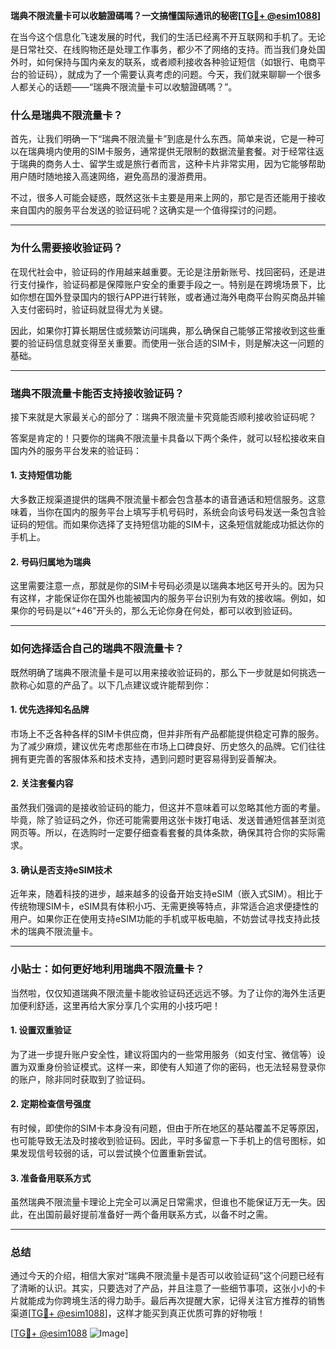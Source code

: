 **瑞典不限流量卡可以收驗證碼嗎？一文搞懂国际通讯的秘密[[TG💪+ @esim1088](https://t.me/s/esim1088)]**

在当今这个信息化飞速发展的时代，我们的生活已经离不开互联网和手机了。无论是日常社交、在线购物还是处理工作事务，都少不了网络的支持。而当我们身处国外时，如何保持与国内亲友的联系，或者顺利接收各种验证短信（如银行、电商平台的验证码），就成为了一个需要认真考虑的问题。今天，我们就来聊聊一个很多人都关心的话题——“瑞典不限流量卡可以收驗證碼嗎？”。

### **什么是瑞典不限流量卡？**

首先，让我们明确一下“瑞典不限流量卡”到底是什么东西。简单来说，它是一种可以在瑞典境内使用的SIM卡服务，通常提供无限制的数据流量套餐。对于经常往返于瑞典的商务人士、留学生或是旅行者而言，这种卡片非常实用，因为它能够帮助用户随时随地接入高速网络，避免高昂的漫游费用。

不过，很多人可能会疑惑，既然这张卡主要是用来上网的，那它是否还能用于接收来自国内的服务平台发送的验证码呢？这确实是一个值得探讨的问题。

---

### **为什么需要接收验证码？**

在现代社会中，验证码的作用越来越重要。无论是注册新账号、找回密码，还是进行支付操作，验证码都是保障账户安全的重要手段之一。特别是在跨境场景下，比如你想在国外登录国内的银行APP进行转账，或者通过海外电商平台购买商品并输入支付密码时，验证码就显得尤为关键。

因此，如果你打算长期居住或频繁访问瑞典，那么确保自己能够正常接收到这些重要的验证码信息就变得至关重要。而使用一张合适的SIM卡，则是解决这一问题的基础。

---

### **瑞典不限流量卡能否支持接收验证码？**

接下来就是大家最关心的部分了：瑞典不限流量卡究竟能否顺利接收验证码呢？

答案是肯定的！只要你的瑞典不限流量卡具备以下两个条件，就可以轻松接收来自国内外的服务平台发来的验证码：

#### **1. 支持短信功能**
大多数正规渠道提供的瑞典不限流量卡都会包含基本的语音通话和短信服务。这意味着，当你在国内的服务平台上填写手机号码时，系统会向该号码发送一条包含验证码的短信。而如果你选择了支持短信功能的SIM卡，这条短信就能成功抵达你的手机上。

#### **2. 号码归属地为瑞典**
这里需要注意一点，那就是你的SIM卡号码必须是以瑞典本地区号开头的。因为只有这样，才能保证你在国外也能被国内的服务平台识别为有效的接收端。例如，如果你的号码是以“+46”开头的，那么无论你身在何处，都可以收到验证码。

---

### **如何选择适合自己的瑞典不限流量卡？**

既然明确了瑞典不限流量卡是可以用来接收验证码的，那么下一步就是如何挑选一款称心如意的产品了。以下几点建议或许能帮到你：

#### **1. 优先选择知名品牌**
市场上不乏各种各样的SIM卡供应商，但并非所有产品都能提供稳定可靠的服务。为了减少麻烦，建议优先考虑那些在市场上口碑良好、历史悠久的品牌。它们往往拥有更完善的客服体系和技术支持，遇到问题时更容易得到妥善解决。

#### **2. 关注套餐内容**
虽然我们强调的是接收验证码的能力，但这并不意味着可以忽略其他方面的考量。毕竟，除了验证码之外，你还可能需要用这张卡拨打电话、发送普通短信甚至浏览网页等。所以，在选购时一定要仔细查看套餐的具体条款，确保其符合你的实际需求。

#### **3. 确认是否支持eSIM技术**
近年来，随着科技的进步，越来越多的设备开始支持eSIM（嵌入式SIM）。相比于传统物理SIM卡，eSIM具有体积小巧、无需更换等特点，非常适合追求便捷性的用户。如果你正在使用支持eSIM功能的手机或平板电脑，不妨尝试寻找支持此技术的瑞典不限流量卡。

---

### **小贴士：如何更好地利用瑞典不限流量卡？**

当然啦，仅仅知道瑞典不限流量卡能收验证码还远远不够。为了让你的海外生活更加便利舒适，这里再给大家分享几个实用的小技巧吧！

#### **1. 设置双重验证**
为了进一步提升账户安全性，建议将国内的一些常用服务（如支付宝、微信等）设置为双重身份验证模式。这样一来，即使有人知道了你的密码，也无法轻易登录你的账户，除非同时获取到了验证码。

#### **2. 定期检查信号强度**
有时候，即使你的SIM卡本身没有问题，但由于所在地区的基站覆盖不足等原因，也可能导致无法及时接收到验证码。因此，平时多留意一下手机上的信号图标，如果发现信号较弱的话，可以尝试换个位置重新尝试。

#### **3. 准备备用联系方式**
虽然瑞典不限流量卡理论上完全可以满足日常需求，但谁也不能保证万无一失。因此，在出国前最好提前准备好一两个备用联系方式，以备不时之需。

---

### **总结**

通过今天的介绍，相信大家对“瑞典不限流量卡是否可以收验证码”这个问题已经有了清晰的认识。其实，只要选对了产品，并且注意了一些细节事项，这张小小的卡片就能成为你跨境生活的得力助手。最后再次提醒大家，记得关注官方推荐的销售渠道[[TG💪+ @esim1088](https://t.me/s/esim1088)]，这样才能买到真正优质可靠的好物哦！

[[TG💪+ @esim1088](https://t.me/s/esim1088) ![Image](https://i.postimg.cc/4NQfJmqS/Snipaste-2025-05-13-00-14-12.png)]